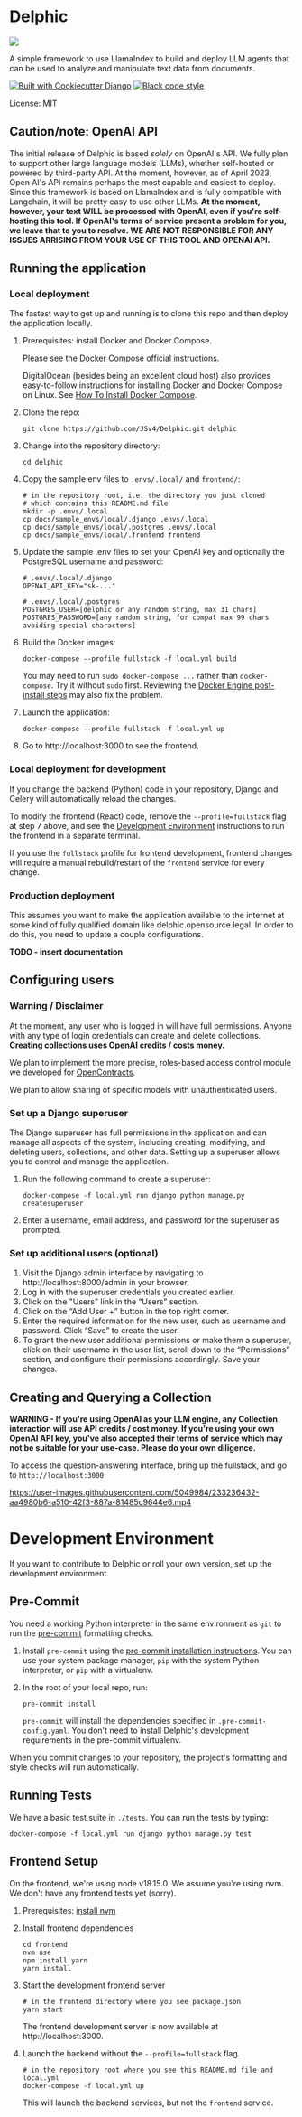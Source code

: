 # Delphic

![](./docs/images/Delphic_Header.png)

A simple framework to use LlamaIndex to build and deploy LLM agents that can be used to analyze and manipulate text data from documents.

[![Built with Cookiecutter Django](https://img.shields.io/badge/built%20with-Cookiecutter%20Django-ff69b4.svg?logo=cookiecutter)](https://github.com/cookiecutter/cookiecutter-django/)
[![Black code style](https://img.shields.io/badge/code%20style-black-000000.svg)](https://github.com/ambv/black)

License: MIT

## Caution/note: OpenAI API

The initial release of Delphic is based *solely* on OpenAI's API. We fully plan to support other large language models (LLMs), whether self-hosted or powered by third-party API. At the moment, however, as of April 2023, Open AI's API remains perhaps the most capable and easiest to deploy. Since this framework is based on LlamaIndex and is fully compatible with Langchain, it will be pretty easy to use other LLMs. **At the moment, however, your text WILL be processed with OpenAI, even if you're self-hosting this tool. If OpenAI's terms of service present a problem for you, we leave that to you to resolve. WE ARE NOT RESPONSIBLE FOR ANY ISSUES ARRISING FROM YOUR USE OF THIS TOOL AND OPENAI API.**

## Running the application

### Local deployment

The fastest way to get up and running is to clone this repo and then deploy the application locally.

1. Prerequisites: install Docker and Docker Compose.

   Please see the [Docker Compose official instructions](https://docs.docker.com/compose/install/).

   DigitalOcean (besides being an excellent cloud host) also provides easy-to-follow instructions for installing Docker and Docker Compose on Linux.
   See [How To Install Docker Compose](https://www.digitalocean.com/community/tutorial-collections/how-to-install-docker-compose).

2. Clone the repo:

   ```commandline
   git clone https://github.com/JSv4/Delphic.git delphic
   ```

3. Change into the repository directory:

   ```commandline
   cd delphic
   ```

4. Copy the sample env files to `.envs/.local/` and `frontend/`:

   ```shell
   # in the repository root, i.e. the directory you just cloned
   # which contains this README.md file
   mkdir -p .envs/.local
   cp docs/sample_envs/local/.django .envs/.local
   cp docs/sample_envs/local/.postgres .envs/.local
   cp docs/sample_envs/local/.frontend frontend
   ```

5. Update the sample .env files to set your OpenAI key and optionally the PostgreSQL username and password:
   ```shell
   # .envs/.local/.django
   OPENAI_API_KEY="sk-..."
   ```

   ```shell
   # .envs/.local/.postgres
   POSTGRES_USER=[delphic or any random string, max 31 chars]
   POSTGRES_PASSWORD=[any random string, for compat max 99 chars avoiding special characters]
   ```

6. Build the Docker images:

   ```commandline
   docker-compose --profile fullstack -f local.yml build
   ```

   You may need to run `sudo docker-compose ...` rather than `docker-compose`. Try it without `sudo` first.
   Reviewing the [Docker Engine post-install steps](https://docs.docker.com/engine/install/linux-postinstall/) may also fix the problem.

7. Launch the application:

   ```commandline
   docker-compose --profile fullstack -f local.yml up
   ```

8. Go to http://localhost:3000 to see the frontend.

### Local deployment for development

If you change the backend (Python) code in your repository, Django and Celery will automatically reload the changes.

To modify the frontend (React) code, remove the `--profile=fullstack` flag at step 7 above,
and see the [Development Environment](#development-environment) instructions
to run the frontend in a separate terminal.

If you use the `fullstack` profile for frontend development, frontend changes will require
a manual rebuild/restart of the `frontend` service for every change.

### Production deployment

This assumes you want to make the application available to the internet at some kind of fully qualified domain like delphic.opensource.legal. In order to do this, you need to update a couple configurations.

**TODO - insert documentation**

## Configuring users

### Warning / Disclaimer

At the moment, any user who is logged in will have full permissions.
Anyone with any type of login credentials can create and delete collections.
**Creating collections uses OpenAI credits / costs money.**

We plan to implement the more precise, roles-based access control module we developed for
[OpenContracts](https://github.com/JSv4/OpenContracts).

We plan to allow sharing of specific models with unauthenticated users.

### Set up a Django superuser

The Django superuser has full permissions in the application
and can manage all aspects of the system, including creating, modifying, and deleting users, collections,
and other data. Setting up a superuser allows you to control and manage the application.

1. Run the following command to create a superuser:

   ```shell
   docker-compose -f local.yml run django python manage.py createsuperuser
   ```

2. Enter a username, email address, and password for the superuser as prompted.

### Set up additional users (optional)

1. Visit the Django admin interface by navigating to http://localhost:8000/admin in your browser.
2. Log in with the superuser credentials you created earlier.
3. Click on the "Users" link in the “Users” section.
4. Click on the “Add User +” button in the top right corner.
5. Enter the required information for the new user, such as username and password. Click “Save” to create the user.
6. To grant the new user additional permissions or make them a superuser, click on their username in the user list, scroll down to the “Permissions” section, and configure their permissions accordingly. Save your changes.

## Creating and Querying a Collection

**WARNING - If you're using OpenAI as your LLM engine, any Collection interaction will use API credits / cost money. If you're using your own OpenAI API key, you've also accepted their terms of service which may not be suitable for your use-case. Please do your own diligence.**

To access the question-answering interface, bring up the fullstack, and go to `http://localhost:3000`

https://user-images.githubusercontent.com/5049984/233236432-aa4980b6-a510-42f3-887a-81485c9644e6.mp4

# Development Environment

If you want to contribute to Delphic or roll your own version, set up the development environment.

## Pre-Commit

You need a working Python interpreter in the same environment as `git` to run the
[pre-commit](https://pre-commit.com/) formatting checks.

1. Install `pre-commit` using the [pre-commit installation instructions](https://pre-commit.com/#installation).
You can use your system package manager, `pip` with the system Python interpreter, or `pip` with a virtualenv.

2. In the root of your local repo, run:

   ```
   pre-commit install
   ```

   `pre-commit` will install the dependencies specified in `.pre-commit-config.yaml`.
   You don't need to install Delphic's development requirements in the pre-commit virtualenv.

When you commit changes to your repository, the project's formatting and style checks will run automatically.

## Running Tests

We have a basic test suite in `./tests`. You can run the tests by typing:

```commandline
docker-compose -f local.yml run django python manage.py test
```

## Frontend Setup

On the frontend, we're using node v18.15.0. We assume you're using nvm. We don't have any frontend tests yet (sorry).

1. Prerequisites: [install nvm](https://github.com/nvm-sh/nvm#installing-and-updating)

2. Install frontend dependencies

   ```commandline
   cd frontend
   nvm use
   npm install yarn
   yarn install
   ```

3. Start the development frontend server

    ```shell
    # in the frontend directory where you see package.json
    yarn start
    ```

   The frontend development server is now available at http://localhost:3000.

4. Launch the backend without the `--profile=fullstack` flag.

   ```shell
   # in the repository root where you see this README.md file and local.yml
   docker-compose -f local.yml up
   ```

   This will launch the backend services, but not the `frontend` service.
